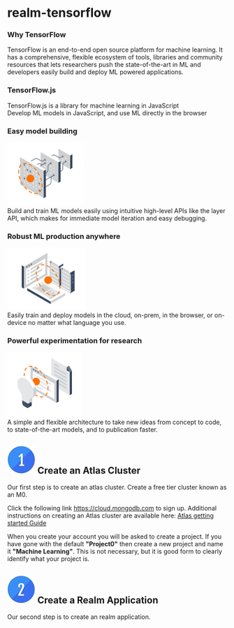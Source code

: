 # realm-tensorflow


### Why TensorFlow
TensorFlow is an end-to-end open source platform for machine learning. It has a comprehensive, flexible ecosystem of tools, libraries and community resources that lets researchers push the state-of-the-art in ML and developers easily build and deploy ML powered applications.

### TensorFlow.js
TensorFlow.js is a library for machine learning in JavaScript   
Develop ML models in JavaScript, and use ML directly in the browser   


### Easy model building
![Easy Model Building](./img/tfModel.png)   
Build and train ML models easily using intuitive high-level APIs like the layer API, which makes for immediate model iteration and easy debugging.


### Robust ML production anywhere
![Easy Model Building](./img/tfMLAnywhere.png)   
Easily train and deploy models in the cloud, on-prem, in the browser, or on-device no matter what language you use.

### Powerful experimentation for research
![Easy Model Building](./img/tfResearch.png)   
A simple and flexible architecture to take new ideas from concept to code, to state-of-the-art models, and to publication faster.

## ![1](./img/1b.png) Create an Atlas Cluster
Our first step is to create an atlas cluster. Create a free tier cluster known as an M0. 

Click the following link https://cloud.mongodb.com to sign up. Additional instructions on creating an Atlas cluster are available here: [Atlas getting started Guide](https://docs.atlas.mongodb.com/getting-started/)  

When you create your account you will be asked to create a project.  If you have gone with the default __"Project0"__ then create a new project and name it __"Machine Learning"__.  This is not necessary, but it is good form to clearly identify what your project is.


## ![2](./img/2b.png) Create a Realm Application
Our second step is to create an realm application. 
